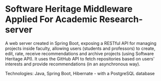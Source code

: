 # Software Heritage Middleware Applied For Academic Research-server

A web server created in Spring Boot, exposing a RESTful API for managing projects inside faculty, allowing users (students and professors) to create, edit, rate, receive recommendations and archive projects (using Software Heritage API).
It uses the GitHub API to fetch repositories based on users' interests and provide recommendations (in an asynchronous way).

Technologies: Java, Spring Boot, Hibernate - with a PostgreSQL database
